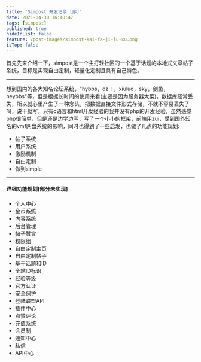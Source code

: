 ```yaml
---
title: 'Simpost 开发记录 [序]'
date: 2021-04-30 16:40:47
tags: [simpost]
published: true
hideInList: false
feature: /post-images/simpost-kai-fa-ji-lu-xu.png
isTop: false
---
```

首先先来介绍一下，simpost是一个主打轻社区的一个基于话题的本地式文章帖子系统，目标是实现自由定制，轻量化定制且具有自己特色。

---

想到国内的各大知名论坛系统，"hybbs，dz！，xiuluo，sky，剑鱼，heybbs"等，但是根据长时间的使用来看(主要是因为服务器太菜)，数据库经常丢失，所以就心里产生了一种念头，把数据直接文件形式存储，不就不容易丢失了吗，说干就写，只有c语言和html开发经验的我并没有php的开发经验，虽然感觉php很简单，但是还是边学边写，写了一个小小的框架，前端用zui，受到国外知名的vmf网盘系统的影响，同时也得到了一些启发，也做了几点的功能规划:
- 帖子系统
- 用户系统
- 激励机制
- 自由定制
- 做到simple

---
#### 详细功能规划[部分未实现]
- 个人中心
- 金币系统
- 内容系统
- 后台管理
- 帖子赞赏
- 权限组
- 自由定制主页
- 自由定制帖子
- 基于话题和ID
- 全站ID标识
- 经验等级
- 官方认证
- 安全保护
- 登陆联盟API
- 插件中心
- 点赞评论
- 充值系统
- 会员制
- 通知中心
- 私信
- API中心
